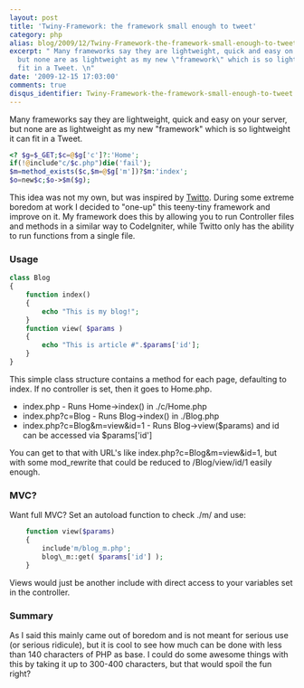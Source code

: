 ```yaml
---
layout: post
title: 'Twiny-Framework: the framework small enough to tweet'
category: php
alias: blog/2009/12/Twiny-Framework-the-framework-small-enough-to-tweet
excerpt: " Many frameworks say they are lightweight, quick and easy on your server,
  but none are as lightweight as my new \"framework\" which is so lightweight it can
  fit in a Tweet. \n"
date: '2009-12-15 17:03:00'
comments: true
disqus_identifier: Twiny-Framework-the-framework-small-enough-to-tweet
---
```


<p>Many frameworks say they are lightweight, quick and easy on your server, but none are as lightweight as my new &quot;framework&quot; which is so lightweight it can fit in a Tweet.</p>

~~~php
<? $g=$_GET;$c=@$g['c']?:'Home';
if(!@include"c/$c.php")die('fail');
$m=method_exists($c,$m=@$g['m'])?$m:'index';
$o=new$c;$o->$m($g);
~~~

<p>This idea was not my own, but was inspired by <a href="http://twitto.org/" target="_blank">Twitto</a>. During some extreme boredom at work I decided to &quot;one-up&quot; this teeny-tiny framework and improve on it. My framework does this by allowing you to run Controller files and methods in a similar way to CodeIgniter, while Twitto only has the ability to run functions from a single file.</p>

<h3>Usage</h3>

~~~php
class Blog
{
    function index()
    {
        echo "This is my blog!";
    }
    function view( $params )
    {
        echo "This is article #".$params['id'];
    }
}
~~~

<p>This simple class structure contains a method for each page, defaulting to index. If no controller is set, then it goes to Home.php.</p>

<ul>
	<li>index.php - Runs Home-&gt;index() in ./c/Home.php</li>
	<li>index.php?c=Blog - Runs Blog-&gt;index() in ./Blog.php</li>
	<li>index.php?c=Blog&amp;m=view&amp;id=1 - Runs Blog-&gt;view($params) and id can be accessed via $params[&#39;id&#39;]</li>
</ul>

<p>You can get to that with URL&#39;s like index.php?c=Blog&amp;m=view&amp;id=1, but with some mod_rewrite that could be reduced to /Blog/view/id/1 easily enough.</p>

### MVC?

Want full MVC? Set an autoload function to check ./m/ and use:

~~~php
    function view($params)
    {
        include'm/blog_m.php';
        blog\_m::get( $params['id'] );
    }
~~~

Views would just be another include with direct access to your variables set in the controller.

### Summary

As I said this mainly came out of boredom and is not meant for serious use (or serious ridicule), but it is cool to see how much can be done with less than 140 characters of PHP as base. I could do some awesome things with this by taking it up to 300-400 characters, but that would spoil the fun right?